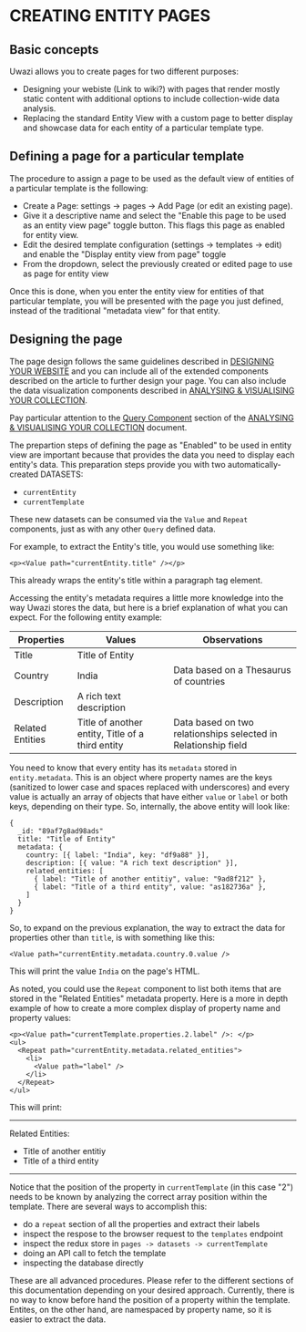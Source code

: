 # CREATING ENTITY PAGES

## Basic concepts

Uwazi allows you to create pages for two different purposes:

- Designing your webiste (Link to wiki?) with pages that render mostly static content with additional options to include collection-wide data analysis.
- Replacing the standard Entity View with a custom page to better display and showcase data for each entity of a particular template type.

## Defining a page for a particular template

The procedure to assign a page to be used as the default view of entities of a particular template is the following:

- Create a Page: settings -> pages -> Add Page (or edit an existing page).
- Give it a descriptive name and select the "Enable this page to be used as an entity view page" toggle button. This flags this page as enabled for entity view.
- Edit the desired template configuration (settings -> templates -> edit) and enable the "Display entity view from page" toggle
- From the dropdown, select the previously created or edited page to use as page for entity view

Once this is done, when you enter the entity view for entities of that particular template, you will be presented with the page you just defined, instead of the traditional "metadata view" for that entity.

## Designing the page

The page design follows the same guidelines described in [DESIGNING YOUR WEBSITE](https://uwazi.readthedocs.io/en/latest/admin-docs/designing-your-website.html#designing-your-website) and you can include all of the extended components described on the article to further design your page. You can also include the data visualization components described in [ANALYSING & VISUALISING YOUR COLLECTION](https://uwazi.readthedocs.io/en/latest/admin-docs/analysing-and-visualising-your-collection.html#analysing-visualising-your-collection).

Pay particular attention to the [Query Component](https://uwazi.readthedocs.io/en/latest/admin-docs/analysing-and-visualising-your-collection.html#query-component) section of the [ANALYSING & VISUALISING YOUR COLLECTION](https://uwazi.readthedocs.io/en/latest/admin-docs/analysing-and-visualising-your-collection.html#analysing-visualising-your-collection) document.

The prepartion steps of defining the page as "Enabled" to be used in entity view are important because that provides the data you need to display each entity's data. This preparation steps provide you with two automatically-created DATASETS:

- `currentEntity`
- `currentTemplate`

These new datasets can be consumed via the `Value` and `Repeat` components, just as with any other `Query` defined data.

For example, to extract the Entity's title, you would use something like:

```
<p><Value path="currentEntity.title" /></p>
```

This already wraps the entity's title within a paragraph tag element.

Accessing the entity's metadata requires a little more knowledge into the way Uwazi stores the data, but here is a brief explanation of what you can expect. For the following entity example:

| Properties       | Values                                           | Observations                                                   |
| ---------------- | ------------------------------------------------ | -------------------------------------------------------------- |
| Title            | Title of Entity                                  |                                                                |
| Country          | India                                            | Data based on a Thesaurus of countries                         |
| Description      | A rich text description                          |                                                                |
| Related Entities | Title of another entity, Title of a third entity | Data based on two relationships selected in Relationship field |

You need to know that every entity has its `metadata` stored in `entity.metadata`. This is an object where property names are the keys (sanitized to lower case and spaces replaced with underscores) and every value is actually an array of objects that have either `value` or `label` or both keys, depending on their type. So, internally, the above entity will look like:

```
{
  _id: "89af7g8ad98ads"
  title: "Title of Entity"
  metadata: {
    country: [{ label: "India", key: "df9a88" }],
    description: [{ value: "A rich text description" }],
    related_entities: [
      { label: "Title of another entitiy", value: "9ad8f212" },
      { label: "Title of a third entity", value: "as182736a" },
    ]
  }
}
```

So, to expand on the previous explanation, the way to extract the data for properties other than `title`, is with something like this:

```
<Value path="currentEntity.metadata.country.0.value />
```

This will print the value `India` on the page's HTML.

As noted, you could use the `Repeat` component to list both items that are stored in the "Related Entities" metadata property. Here is a more in depth example of how to create a more complex display of property name and property values:

```
<p><Value path="currentTemplate.properties.2.label" />: </p>
<ul>
  <Repeat path="currentEntity.metadata.related_entities">
    <li>
      <Value path="label" />
    </li>
  </Repeat>
</ul>
```

This will print:

---

Related Entities:

- Title of another entitiy
- Title of a third entity

---

Notice that the position of the property in `currentTemplate` (in this case "2") needs to be known by analyzing the correct array position within the template. There are several ways to accomplish this:

- do a `repeat` section of all the properties and extract their labels
- inspect the respose to the browser request to the `templates` endpoint
- inspect the redux store in `pages -> datasets -> currentTemplate`
- doing an API call to fetch the template
- inspecting the database directly

These are all advanced procedures. Please refer to the different sections of this documentation depending on your desired approach. Currently, there is no way to know before hand the position of a property within the template. Entites, on the other hand, are namespaced by property name, so it is easier to extract the data.
